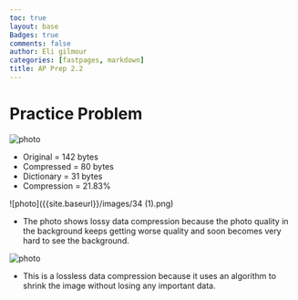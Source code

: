 ```yaml
---
toc: true
layout: base
Badges: true
comments: false
author: Eli gilmour
categories: [fastpages, markdown]
title: AP Prep 2.2
---
```


# Practice Problem

![photo]({{site.baseurl}}/images/33.png)

- Original = 142 bytes
- Compressed = 80 bytes
- Dictionary = 31 bytes
- Compression = 21.83%

![photo]({{site.baseurl}}/images/34 (1).png)

- The photo shows lossy data compression because the photo quality in the background keeps getting worse quality and soon becomes very hard to see the background.

![photo]({{site.baseurl}}/images/35.png)

- This is a lossless data compression because it uses an algorithm to shrink the image without losing any important data. 







